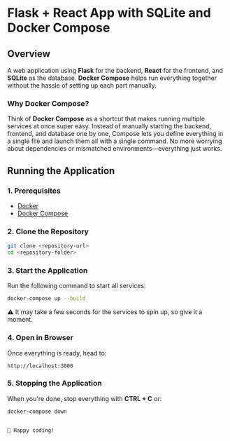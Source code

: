 # Flask + React App with SQLite and Docker Compose

## Overview
A web application using **Flask** for the backend, **React** for the frontend, and **SQLite** as the database. 
**Docker Compose** helps run everything together without the hassle of setting up each part manually.

### Why Docker Compose?
Think of **Docker Compose** as a shortcut that makes running multiple services at once super easy. Instead of manually starting the backend, frontend, and database one by one, Compose lets you define everything in a single file and launch them all with a single command. No more worrying about dependencies or mismatched environments—everything just works.

## Running the Application
### 1. Prerequisites
- [Docker](https://www.docker.com/get-started)
- [Docker Compose](https://docs.docker.com/compose/install/)

### 2. Clone the Repository
```bash
git clone <repository-url>
cd <repository-folder>
```

### 3. Start the Application
Run the following command to start all services:
```bash
docker-compose up --build
```
⚠ It may take a few seconds for the services to spin up, so give it a moment.

### 4. Open in Browser
Once everything is ready, head to:
```
http://localhost:3000
```

### 5. Stopping the Application
When you're done, stop everything with **CTRL + C** or:
```bash
docker-compose down


🚀 Happy coding!

